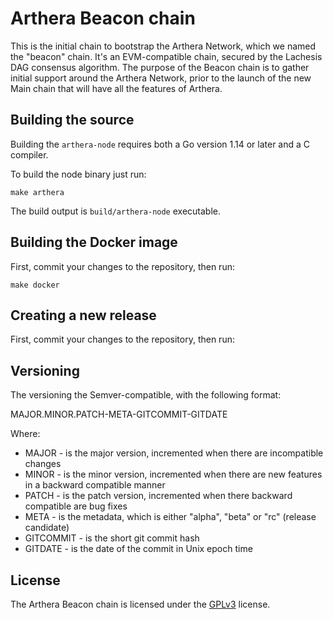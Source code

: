 # Arthera Beacon chain
This is the initial chain to bootstrap the Arthera Network, which we named the "beacon" chain. It's an EVM-compatible chain, secured by the Lachesis DAG consensus algorithm.
The purpose of the Beacon chain is to gather initial support around the Arthera Network, prior to the launch of the new Main chain that will have all the features of Arthera. 

## Building the source
Building the `arthera-node` requires both a Go version 1.14 or later and a C compiler.

To build the node binary just run:

```shell
make arthera
```
The build output is ```build/arthera-node``` executable.

## Building the Docker image
First, commit your changes to the repository, then run:

```shell
make docker
```

## Creating a new release
First, commit your changes to the repository, then run:

## Versioning
The versioning the Semver-compatible, with the following format:

MAJOR.MINOR.PATCH-META-GITCOMMIT-GITDATE

Where:
- MAJOR - is the major version, incremented when there are incompatible changes
- MINOR - is the minor version, incremented when there are new features in a backward compatible manner
- PATCH - is the patch version, incremented when there backward compatible are bug fixes
- META - is the metadata, which is either "alpha", "beta" or "rc" (release candidate)
- GITCOMMIT - is the short git commit hash
- GITDATE - is the date of the commit in Unix epoch time

## License
The Arthera Beacon chain is licensed under the [GPLv3](https://www.gnu.org/licenses/gpl-3.0.en.html) license.
